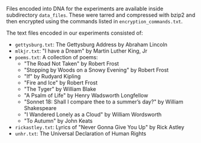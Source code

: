 Files encoded into DNA for the experiments are available inside subdirectory `data_files`. 
These were tarred and compressed with bzip2 and then encrypted using the commands listed in `encryption_commands.txt`.

The text files encoded in our experiments consisted of:
- `gettysburg.txt`: The Gettysburg Address by Abraham Lincoln
- `mlkjr.txt`: "I have a Dream" by Martin Luther King, Jr
- `poems.txt`: A collection of poems:
  - "The Road Not Taken" by Robert Frost
  - "Stopping by Woods on a Snowy Evening" by Robert Frost
  - "If" by Rudyard Kipling
  - "Fire and Ice" by Robert Frost
  - "The Tyger" by William Blake
  - "A Psalm of Life" by Henry Wadsworth Longfellow
  - "Sonnet 18: Shall I compare thee to a summer’s day?" by William Shakespeare
  - "I Wandered Lonely as a Cloud" by William Wordsworth
  - "To Autumn" by John Keats
- `rickastley.txt`: Lyrics of "Never Gonna Give You Up" by Rick Astley
- `unhr.txt`: The Universal Declaration of Human Rights
